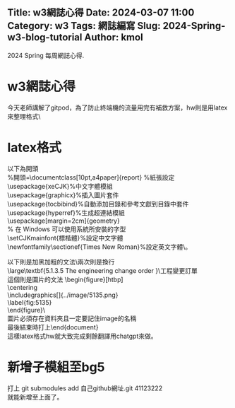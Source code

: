 Title: w3網誌心得
Date: 2024-03-07 11:00
Category: w3
Tags: 網誌編寫
Slug: 2024-Spring-w3-blog-tutorial
Author: kmol
---

2024 Spring 每周網誌心得.

<!-- PELICAN_END_SUMMARY -->

# w3網誌心得
今天老師講解了gitpod，為了防止終端機的流量用完有補救方案，hw則是用latex來整理格式\
# latex格式
以下為開頭\
%開頭=\documentclass[10pt,a4paper]{report}  %紙張設定\
\usepackage{xeCJK}%中文字體模組\
\usepackage{graphicx}%插入圖片套件\
\usepackage{tocbibind}%自動添加目錄和參考文獻到目錄中套件\
\usepackage{hyperref}%生成超連結模組\
\usepackage[margin=2cm]{geometry}\
% 在 Windows 可以使用系統所安裝的字型\
\setCJKmainfont{標楷體}%設定中文字體\
\newfontfamily\sectionef{Times New Roman}%設定英文字體\。

以下則是加黑加粗的文法\\兩次則是換行\
 \large\textbf{5.1.3.5 The engineering change order }\\工程變更訂單\
 這個則是圖片的文法
 \begin{figure}[htbp]\
   \centering  \
   \includegraphics[]{../image/5135.png}\
   \label{fig:5135}\
 \end{figure}\\\
 圖片必須存在資料夾且一定要記住image的名稱\
 最後結束時打上\end{document}\
 這樣latex格式hw就大致完成剩餘翻譯用chatgpt來做。

 # 新增子模組至bg5
 打上 git submodules add 自己github網址.git 41123222\
 就能新增至上面了。

 
 